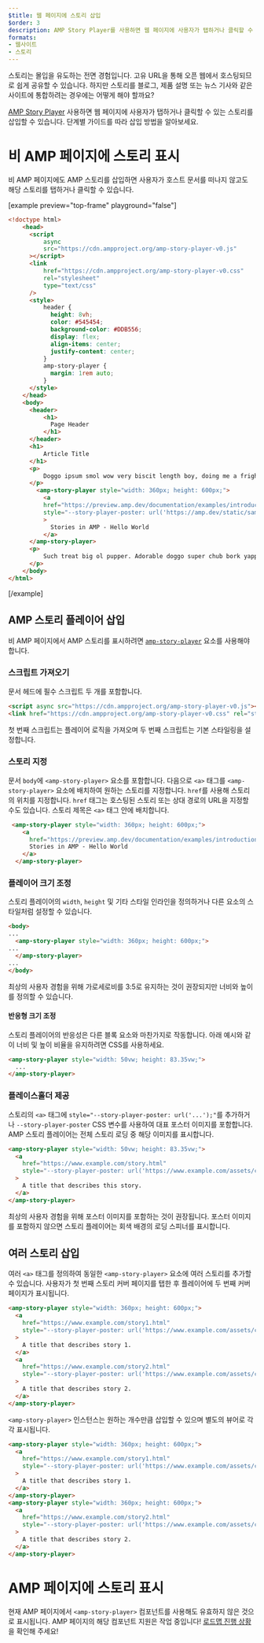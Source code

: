 ```yaml
---
$title: 웹 페이지에 스토리 삽입
$order: 3
description: AMP Story Player를 사용하면 웹 페이지에 사용자가 탭하거나 클릭할 수 있는 스토리를 삽입할 수 있습니다. 단계별 가이드를 따라 삽입 방법을 알아보세요.
formats:
- 웹사이트
- 스토리
---
```


스토리는 몰입을 유도하는 전면 경험입니다. 고유 URL을 통해 오픈 웹에서 호스팅되므로 쉽게 공유할 수 있습니다. 하지만 스토리를 블로그, 제품 설명 또는 뉴스 기사와 같은 사이트에 통합하려는 경우에는 어떻게 해야 할까요?

[AMP Story Player](https://github.com/ampproject/amphtml/blob/master/spec/amp-story-player.md) 사용하면 웹 페이지에 사용자가 탭하거나 클릭할 수 있는 스토리를 삽입할 수 있습니다. 단계별 가이드를 따라 삽입 방법을 알아보세요.

# 비 AMP 페이지에 스토리 표시

비 AMP 페이지에도 AMP 스토리를 삽입하면 사용자가 호스트 문서를 떠나지 않고도 해당 스토리를 탭하거나 클릭할 수 있습니다.

[example preview="top-frame" playground="false"]

```html
<!doctype html>
    <head>
      <script
          async
          src="https://cdn.ampproject.org/amp-story-player-v0.js"
      ></script>
      <link
          href="https://cdn.ampproject.org/amp-story-player-v0.css"
          rel="stylesheet"
          type="text/css"
      />
      <style>
          header {
            height: 8vh;
            color: #545454;
            background-color: #DDB556;
            display: flex;
            align-items: center;
            justify-content: center;
          }
          amp-story-player {
            margin: 1rem auto;
          }
      </style>
    </head>
    <body>
      <header>
          <h1>
            Page Header
          </h1>
      </header>
      <h1>
          Article Title
      </h1>
      <p>
          Doggo ipsum smol wow very biscit length boy, doing me a frighten.  Borking doggo doggo heckin dat tungg tho, heckin good boys. Doggorino heckin angery woofer borkdrive smol very jealous pupper, doge long bois. Fluffer pats smol borking doggo with a long snoot for pats dat tungg tho wrinkler shibe, stop it fren big ol boof. Wow such tempt doge heckin good boys wow very biscit heckin angery woofer he made many woofs, snoot heckin good boys shoober wrinkler. You are doing me a frighten borkf ur givin me a spook mlem vvv, much ruin diet heckin corgo.
      </p>
        <amp-story-player style="width: 360px; height: 600px;">
          <a
          href="https://preview.amp.dev/documentation/examples/introduction/stories_in_amp/"
          style="--story-player-poster: url('https://amp.dev/static/samples/img/story_dog2_portrait.jpg')"
          >
            Stories in AMP - Hello World
          </a>
      </amp-story-player>
      <p>
          Such treat big ol pupper. Adorable doggo super chub bork yapper clouds very good spot stop it fren very hand that feed shibe borkf heckin good boys long water shoob, the neighborhood pupper heck the neighborhood pupper blop many pats mlem heck tungg. noodle horse. Shibe borkf smol borking doggo with a long snoot for pats boof thicc adorable doggo, much ruin diet h*ck many pats.
      </p>
    </body>
</html>
```

[/example]

## AMP 스토리 플레이어 삽입

비 AMP 페이지에서 AMP 스토리를 표시하려면 [`amp-story-player`](https://github.com/ampproject/amphtml/blob/master/spec/amp-story-player.md) 요소를 사용해야 합니다.

### 스크립트 가져오기

문서 헤드에 필수 스크립트 두 개를 포함합니다.

```html
<script async src="https://cdn.ampproject.org/amp-story-player-v0.js"></script>
<link href="https://cdn.ampproject.org/amp-story-player-v0.css" rel="stylesheet" type="text/css">
```

첫 번째 스크립트는 플레이어 로직을 가져오며 두 번째 스크립트는 기본 스타일링을 설정합니다.

### 스토리 지정

문서 `body`에 `<amp-story-player>` 요소를 포함합니다. 다음으로 `<a>` 태그를 `<amp-story-player>` 요소에 배치하여 원하는 스토리를 지정합니다. `href`를 사용해 스토리의 위치를 지정합니다. `href` 태그는 호스팅된 스토리 또는 상대 경로의 URL을 지정할 수도 있습니다. 스토리 제목은 `<a>` 태그 안에 배치합니다.

```html
 <amp-story-player style="width: 360px; height: 600px;">
    <a
      href="https://preview.amp.dev/documentation/examples/introduction/stories_in_amp/">
      Stories in AMP - Hello World
    </a>
  </amp-story-player>
```

### 플레이어 크기 조정

스토리 플레이어의 `width`, `height` 및 기타 스타일 인라인을 정의하거나 다른 요소의 스타일처럼 설정할 수 있습니다.

```html
<body>
...
  <amp-story-player style="width: 360px; height: 600px;">
...
  </amp-story-player>
...
</body>
```

최상의 사용자 경험을 위해 가로세로비를 3:5로 유지하는 것이 권장되지만 너비와 높이를 정의할 수 있습니다.

#### 반응형 크기 조정

스토리 플레이어의 반응성은 다른 블록 요소와 마찬가지로 작동합니다. 아래 예시와 같이 너비 및 높이 비율을 유지하려면 CSS를 사용하세요.

```html
<amp-story-player style="width: 50vw; height: 83.35vw;">
  ...
</amp-story-player>
```

### 플레이스홀더 제공

스토리의 `<a>` 태그에 `style="--story-player-poster: url('...');"`를 추가하거나 `--story-player-poster` CSS 변수를 사용하여 대표 포스터 이미지를 포함합니다. AMP 스토리 플레이어는 전체 스토리 로딩 중 해당 이미지를 표시합니다.

```html
<amp-story-player style="width: 50vw; height: 83.35vw;">
  <a
    href="https://www.example.com/story.html"
    style="--story-player-poster: url('https://www.example.com/assets/cover1.html');"
  >
    A title that describes this story.
  </a>
</amp-story-player>
```

최상의 사용자 경험을 위해 포스터 이미지를 포함하는 것이 권장됩니다. 포스터 이미지를 포함하지 않으면 스토리 플레이어는 회색 배경의 로딩 스피너를 표시합니다.

## 여러 스토리 삽입

여러 `<a>` 태그를 정의하여 동일한 `<amp-story-player>` 요소에 여러 스토리를 추가할 수 있습니다. 사용자가 첫 번째 스토리 커버 페이지를 탭한 후 플레이어에 두 번째 커버 페이지가 표시됩니다.

```html
<amp-story-player style="width: 360px; height: 600px;">
  <a
    href="https://www.example.com/story1.html"
    style="--story-player-poster: url('https://www.example.com/assets/cover1.html');"
  >
    A title that describes story 1.
  </a>
  <a
    href="https://www.example.com/story2.html"
    style="--story-player-poster: url('https://www.example.com/assets/cover2.html');"
  >
    A title that describes story 2.
  </a>
</amp-story-player>
```

`<amp-story-player>` 인스턴스는 원하는 개수만큼 삽입할 수 있으며 별도의 뷰어로 각각 표시됩니다.

```html
<amp-story-player style="width: 360px; height: 600px;">
  <a
    href="https://www.example.com/story1.html"
    style="--story-player-poster: url('https://www.example.com/assets/cover1.html');"
  >
    A title that describes story 1.
  </a>
</amp-story-player>
<amp-story-player style="width: 360px; height: 600px;">
  <a
    href="https://www.example.com/story2.html"
    style="--story-player-poster: url('https://www.example.com/assets/cover2.html');"
  >
    A title that describes story 2.
  </a>
</amp-story-player>
```

# AMP 페이지에 스토리 표시

현재 AMP 페이지에서 `<amp-story-player>` 컴포넌트를 사용해도 유효하지 않은 것으로 표시됩니다. AMP 페이지의 해당 컴포넌트 지원은 작업 중입니다! [로드맵 진행 상황](https://github.com/ampproject/amphtml/issues/26308)을 확인해 주세요!
